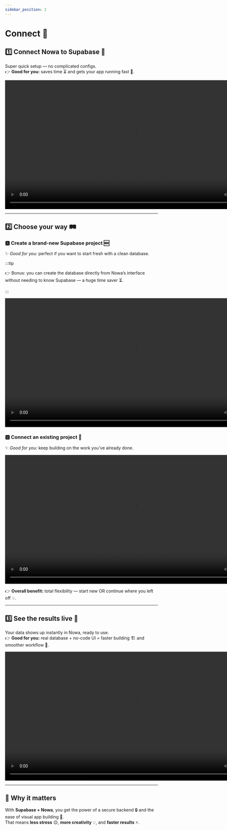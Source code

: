 ```yaml
---
sidebar_position: 2
---
```


# Connect 🔌

## 1️⃣ Connect Nowa to Supabase 🔌
Super quick setup — no complicated configs.  
👉 **Good for you:** saves time ⏳ and gets your app running fast 🚀.  

<video controls width="850">
  <source src="/videos/supabase/1.webm" type="video/mp4" />
  Your browser does not support the video tag.
</video>

---

## 2️⃣ Choose your way 🛤️  

### 🅰️ Create a brand-new Supabase project 🆕  
✨ *Good for you:* perfect if you want to start fresh with a clean database.  

:::tip

👉 Bonus: you can create the database directly from Nowa’s interface without needing to know Supabase — a huge time saver ⏳.

:::

<video controls width="850">
  <source src="/videos/supabase/createproject.webm" type="video/mp4" />
  Your browser does not support the video tag.
</video>

### 🅱️ Connect an existing project 🔗  
✨ *Good for you:* keep building on the work you’ve already done.  

<video controls width="850">
  <source src="/videos/supabase/selectproject.webm" type="video/mp4" />
  Your browser does not support the video tag.
</video>

👉 **Overall benefit:** total flexibility — start new OR continue where you left off 💡.  

---

## 3️⃣ See the results live 👀  
Your data shows up instantly in Nowa, ready to use.  
👉 **Good for you:** real database + no-code UI = faster building 🏗️ and smoother workflow 🎨.  

<video controls width="850">
  <source src="/videos/supabase/3.webm" type="video/mp4" />
  Your browser does not support the video tag.
</video>

---

## 🌟 Why it matters  
With **Supabase + Nowa**, you get the power of a secure backend 🔒 and the ease of visual app building 🎉.  
That means **less stress** 😌, **more creativity** 💡, and **faster results** ⚡.  
